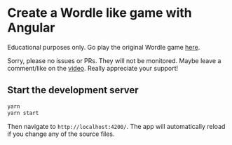 # Create a Wordle like game with Angular

Educational purposes only. Go play the original Wordle game
[here](https://www.powerlanguage.co.uk/wordle/).

Sorry, please no issues or PRs. They will not be monitored.
Maybe leave a comment/like on the [video](https://www.youtube.com/watch?v=NenWWmNe7JY).
Really appreciate your support!

## Start the development server

```bash
yarn
yarn start
```

Then navigate to `http://localhost:4200/`. The app will automatically reload if you change any of the source files.
